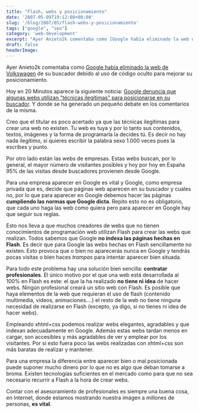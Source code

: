 ```yaml
---
title: "Flash, webs y posicionamiento"
date: '2007-05-09T19:12:00+00:00'
slug: '/blog/2007/05/flash-webs-y-posicionamiento'
tags: ["google", "seo"]
category: 'web-development'
excerpt: "Ayer Anieto2k comentaba como [Google había eliminado la web de Volkswagen]( de su buscador debido al uso de código oculto para mej..."
draft: false
headerImage:
---
```

Ayer Anieto2k comentaba como [Google había eliminado la web de Volkswagen](http://www.anieto2k.com/2007/05/07/google-banea-a-volkswagen-por-spam/) de su buscador debido al uso de código oculto para mejorar su posicionamiento.

Hoy en 20 Minutos aparece la siguiente noticia: [Google denuncia que algunas webs utilizan "técnicas ilegítimas" para posicionarse en su buscador](http://www.20minutos.es/noticia/232035/0/google/buscador/posicionamiento/). Y donde se ha generado un pequeño debate en los comentarios de la misma.

Creo que el títular es poco acertado ya que las técnicas ilegítimas para crear una web no existen. Tu web es tuya y por lo tanto sus contenidos, textos, imágenes y la forma de programarla la decides tú. Es decir no hay nada ilegítimo, si quieres escribir la palabra sexo 1.000 veces pues la escribes y punto.

Por otro lado están las webs de empresas. Estas webs buscan, por lo general, el mayor número de visitantes posibles y hoy por hoy en España 95% de las visitas desde buscadores provienen desde Google.

Para una empresa aparecer en Google es vital y Google, como empresa privada que es, decide que páginas web aparecen en su buscador y cuales no, por lo que para aparecer en Google debemos hacer las páginas **cumpliendo las normas que Google dicta**. Repito esto no es obligatorio, que cada uno haga las web como quiera pero para aparecer en Google hay que seguir sus reglas.

Esto nos lleva a que muchos creadores de webs que no tienen conocimientos de programación web utilizan Flash para crear las webs que realizan. Todos sabemos que Google **no indexa las páginas hechas en Flash**. Es decir que para Google las webs hechas en Flash sencillamente no existen. Esto provoca que o bien no aparecerás nunca en Google y tendrás pocas visitas o bien haces _trampas_ para intentar aparecer bien situada.

Para todo este problema hay una solución bien sencilla: **contratar profesionales**.
El único motivo por el que una web está desarrollada al 100% en Flash es este: el que la ha realizado **no tiene ni idea** de hacer webs. Ningún profesional creará un sitio web con Flash. Es posible que haya elementos de la web que requieran el uso de flash (contenido multimedia, videos, animaciones....) el resto de la web no tiene ninguna necesidad de realizarse en Flash (excepto, ya digo, si no tienes ni idea de hacer webs).

Empleando xhtml+css podemos realizar webs elegantes, agradables y que indexan adecuadamente en Google. Además estas webs tardan menos en cargar, son accesibles y más agradables de ver y emplear por los visitantes. Por si esto fuera poco las webs realizadas con xhtml+css son más baratas de realizar y mantener.

Para una empresa la diferencia entre aparecer bien o mal posicionada puede suponer mucho dinero por lo que no es algo que deban tomarse a broma. Existen tecnologías suficientes en el mercado como para que no sea necesario recurrir a Flash a la hora de crear webs.

Contar con el asesoramiento de profesionales es siempre una buena cosa, en Internet, donde estamos mostrando nuestra imágen a millones de personas, **es vital**.
